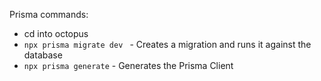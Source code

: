 Prisma commands:

- cd into octopus 
- `npx prisma migrate dev ` - Creates a migration and runs it against the database
- `npx prisma generate`  - Generates the Prisma Client

